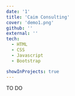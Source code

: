 ```yaml
---
date: '1'
title: 'Caim Consulting'
cover: 'demo1.png'
github: ''
external: ''
tech:
  - HTML
  - CSS
  - Javascript
  - Bootstrap

showInProjects: true
---
```


TO DO
